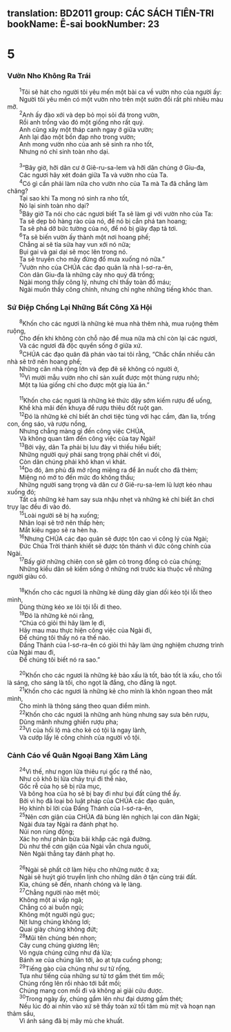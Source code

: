 translation: BD2011
group: CÁC SÁCH TIÊN-TRI
bookName: Ê-sai 
bookNumber: 23
-------

<div class="title"><h1>5</h1><h3>Vườn Nho Không Ra Trái</h3></div>
<span class="verse es_5_1">  <sup>1</sup>Tôi sẽ hát cho người tôi yêu mến một bài ca về vườn nho của người ấy: <br/>  Người tôi yêu mến có một vườn nho trên một sườn đồi rất phì nhiêu màu mỡ.<br/></span>
<span class="verse es_5_2">  <sup>2</sup>Anh ấy đào xới và dẹp bỏ mọi sỏi đá trong vườn,<br/>  Rồi anh trồng vào đó một giống nho rất quý. <br/>  Anh cũng xây một tháp canh ngay ở giữa vườn;<br/>  Anh lại đào một bồn đạp nho trong vườn;<br/>  Anh mong vườn nho của anh sẽ sinh ra nho tốt,<br/>  Nhưng nó chỉ sinh toàn nho dại.<br/><br/></span>
<span class="verse es_5_3">  <sup>3</sup>“Bây giờ, hỡi dân cư ở Giê-ru-sa-lem và hỡi dân chúng ở Giu-đa,<br/>  Các ngươi hãy xét đoán giữa Ta và vườn nho của Ta.<br/></span>
<span class="verse es_5_4">  <sup>4</sup>Có gì cần phải làm nữa cho vườn nho của Ta mà Ta đã chẳng làm chăng?<br/>  Tại sao khi Ta mong nó sinh ra nho tốt,<br/>  Nó lại sinh toàn nho dại?<br/></span>
<span class="verse es_5_5">  <sup>5</sup>Bây giờ Ta nói cho các ngươi biết Ta sẽ làm gì với vườn nho của Ta: <br/>  Ta sẽ dẹp bỏ hàng rào của nó, để nó bị cắn phá tan hoang;<br/>  Ta sẽ phá dỡ bức tường của nó, để nó bị giày đạp tả tơi.<br/></span>
<span class="verse es_5_6">  <sup>6</sup>Ta sẽ biến vườn ấy thành một nơi hoang phế;<br/>  Chẳng ai sẽ tỉa sửa hay vun xới nó nữa;<br/>  Bụi gai và gai dại sẽ mọc lên trong nó.<br/>  Ta sẽ truyền cho mây đừng đổ mưa xuống nó nữa.”<br/></span>
<span class="verse es_5_7">  <sup>7</sup>Vườn nho của CHÚA các đạo quân là nhà I-sơ-ra-ên,<br/>  Còn dân Giu-đa là những cây nho quý đã trồng;<br/>  Ngài mong thấy công lý, nhưng chỉ thấy toàn đổ máu;<br/>  Ngài muốn thấy công chính, nhưng chỉ nghe những tiếng khóc than.<br/></span>
<div class="title"><h3>Sứ Ðiệp Chống Lại Những Bất Công Xã Hội</h3></div>
<span class="verse es_5_8">  <sup>8</sup>Khốn cho các ngươi là những kẻ mua nhà thêm nhà, mua ruộng thêm ruộng,<br/>  Cho đến khi không còn chỗ nào để mua nữa mà chỉ còn lại các ngươi,<br/>  Và các ngươi đã độc quyền sống ở giữa xứ.<br/></span>
<span class="verse es_5_9">  <sup>9</sup>CHÚA các đạo quân đã phán vào tai tôi rằng, “Chắc chắn nhiều căn nhà sẽ trở nên hoang phế;<br/>  Những căn nhà rộng lớn và đẹp đẽ sẽ không có người ở,<br/></span>
<span class="verse es_5_10">  <sup>10</sup>Vì mười mẫu vườn nho chỉ sản xuất được một thùng rượu nhỏ;<br/>  Một tạ lúa giống chỉ cho được một giạ lúa ăn.”<br/><br/></span>
<span class="verse es_5_11">  <sup>11</sup>Khốn cho các ngươi là những kẻ thức dậy sớm kiếm rượu để uống,<br/>  Khề khà mãi đến khuya để rượu thiêu đốt ruột gan.<br/></span>
<span class="verse es_5_12">  <sup>12</sup>Ðó là những kẻ chỉ biết ăn chơi tiệc tùng với hạc cầm, đàn lia, trống con, ống sáo, và rượu nồng,<br/>  Nhưng chẳng màng gì đến công việc CHÚA,<br/>  Và không quan tâm đến công việc của tay Ngài!<br/></span>
<span class="verse es_5_13">  <sup>13</sup>Bởi vậy, dân Ta phải bị lưu đày vì thiếu hiểu biết;<br/>  Những người quý phái sang trọng phải chết vì đói,<br/>  Còn dân chúng phải khô khan vì khát.<br/></span>
<span class="verse es_5_14">  <sup>14</sup>Do đó, âm phủ đã mở rộng miệng ra để ăn nuốt cho đã thèm;<br/>  Miệng nó mở to đến mức đo không thấu;<br/>  Những người sang trọng và dân cư ở Giê-ru-sa-lem lũ lượt kéo nhau xuống đó;<br/>  Tất cả những kẻ ham say sưa nhậu nhẹt và những kẻ chỉ biết ăn chơi trụy lạc đều đi vào đó.<br/></span>
<span class="verse es_5_15">  <sup>15</sup>Loài người sẽ bị hạ xuống;<br/>  Nhân loại sẽ trở nên thấp hèn;<br/>  Mắt kiêu ngạo sẽ ra hèn hạ.<br/></span>
<span class="verse es_5_16">  <sup>16</sup>Nhưng CHÚA các đạo quân sẽ được tôn cao vì công lý của Ngài;<br/>  Ðức Chúa Trời thánh khiết sẽ được tôn thánh vì đức công chính của Ngài.<br/></span>
<span class="verse es_5_17">  <sup>17</sup>Bấy giờ những chiên con sẽ gặm cỏ trong đồng cỏ của chúng;<br/>  Những kiều dân sẽ kiếm sống ở những nơi trước kia thuộc về những người giàu có.<br/><br/></span>
<span class="verse es_5_18">  <sup>18</sup>Khốn cho các ngươi là những kẻ dùng dây gian dối kéo tội lỗi theo mình,<br/>  Dùng thừng kéo xe lôi tội lỗi đi theo.<br/></span>
<span class="verse es_5_19">  <sup>19</sup>Ðó là những kẻ nói rằng,<br/>  “Chúa có giỏi thì hãy làm lẹ đi,<br/>  Hãy mau mau thực hiện công việc của Ngài đi,<br/>  Ðể chúng tôi thấy nó ra thế nào.<br/>  Ðấng Thánh của I-sơ-ra-ên có giỏi thì hãy làm ứng nghiệm chương trình của Ngài mau đi,<br/>  Ðể chúng tôi biết nó ra sao.”<br/><br/></span>
<span class="verse es_5_20">  <sup>20</sup>Khốn cho các ngươi là những kẻ bảo xấu là tốt, bảo tốt là xấu, cho tối là sáng, cho sáng là tối, cho ngọt là đắng, cho đắng là ngọt.<br/></span>
<span class="verse es_5_21">  <sup>21</sup>Khốn cho các ngươi là những kẻ cho mình là khôn ngoan theo mắt mình,<br/>  Cho mình là thông sáng theo quan điểm mình.<br/></span>
<span class="verse es_5_22">  <sup>22</sup>Khốn cho các ngươi là những anh hùng nhưng say sưa bên rượu,<br/>  Dũng mãnh nhưng ghiền rượu pha;<br/></span>
<span class="verse es_5_23">  <sup>23</sup>Vì của hối lộ mà cho kẻ có tội là ngay lành,<br/>  Và cướp lấy lẽ công chính của người vô tội.<br/></span>
<div class="title"><h3>Cảnh Cáo về Quân Ngoại Bang Xâm Lăng</h3></div>
<span class="verse es_5_24">  <sup>24</sup>Vì thế, như ngọn lửa thiêu rụi gốc rạ thể nào,<br/>  Như cỏ khô bị lửa cháy trụi đi thể nào,<br/>  Gốc rễ của họ sẽ bị rữa mục,<br/>  Và bông hoa của họ sẽ bị bay đi như bụi đất cũng thể ấy.<br/>  Bởi vì họ đã loại bỏ luật pháp của CHÚA các đạo quân,<br/>  Họ khinh bỉ lời của Ðấng Thánh của I-sơ-ra-ên,<br/></span>
<span class="verse es_5_25">  <sup>25</sup>Nên cơn giận của CHÚA đã bùng lên nghịch lại con dân Ngài;<br/>  Ngài đưa tay Ngài ra đánh phạt họ.<br/>  Núi non rúng động;<br/>  Xác họ như phân bừa bãi khắp các ngả đường.<br/>  Dù như thế cơn giận của Ngài vẫn chưa nguôi,<br/>  Nên Ngài thẳng tay đánh phạt họ.<br/><br/></span>
<span class="verse es_5_26">  <sup>26</sup>Ngài sẽ phất cờ làm hiệu cho những nước ở xa;<br/>  Ngài sẽ huýt gió truyền lịnh cho những dân ở tận cùng trái đất.<br/>  Kìa, chúng sẽ đến, nhanh chóng và lẹ làng.<br/></span>
<span class="verse es_5_27">  <sup>27</sup>Chẳng người nào mệt mỏi;<br/>  Không một ai vấp ngã;<br/>  Chẳng có ai buồn ngủ;<br/>  Không một người ngủ gục;<br/>  Nịt lưng chúng không lơi;<br/>  Quai giày chúng không đứt;<br/></span>
<span class="verse es_5_28">  <sup>28</sup>Mũi tên chúng bén nhọn;<br/>  Cây cung chúng giương lên;<br/>  Vó ngựa chúng cứng như đá lửa;<br/>  Bánh xe của chúng lăn tới, ào ạt tựa cuồng phong;<br/></span>
<span class="verse es_5_29">  <sup>29</sup>Tiếng gào của chúng như sư tử rống,<br/>  Tựa như tiếng của những sư tử tơ gầm thét tìm mồi;<br/>  Chúng rống lên rồi nhào tới bắt mồi;<br/>  Chúng mang con mồi đi và không ai giải cứu được.<br/></span>
<span class="verse es_5_30">  <sup>30</sup>Trong ngày ấy, chúng gầm lên như đại dương gầm thét;<br/>  Nếu lúc đó ai nhìn vào xứ sẽ thấy toàn xứ tối tăm mù mịt và hoạn nạn thảm sầu,<br/>  Vì ánh sáng đã bị mây mù che khuất.<br/></span>
